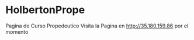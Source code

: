 # HolbertonPrope
Pagina de Curso Propedeutico
Visita la Pagina en http://35.180.159.86 por el momento
